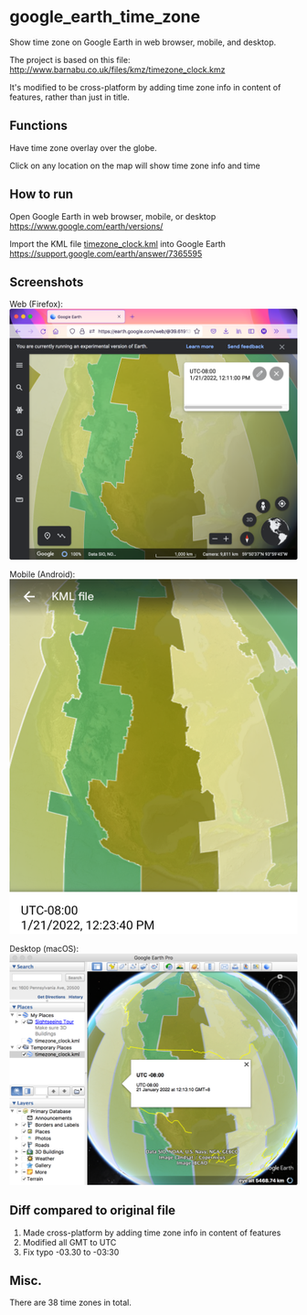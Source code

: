 # google_earth_time_zone
Show time zone on Google Earth in web browser, mobile, and desktop.

The project is based on this file:
http://www.barnabu.co.uk/files/kmz/timezone_clock.kmz

It's modified to be cross-platform by adding time zone info in content of features, rather than just in title.

## Functions
Have time zone overlay over the globe.

Click on any location on the map will show time zone info and time

## How to run
Open Google Earth in web browser, mobile, or desktop
https://www.google.com/earth/versions/

Import the KML file [timezone_clock.kml](timezone_clock.kml) into Google Earth
https://support.google.com/earth/answer/7365595

## Screenshots
Web (Firefox):
![](figs/screenshot_Firefox.png)


Mobile (Android):
![](figs/screenshot_Android.png)


Desktop (macOS):
![](figs/screenshot_macOS.png)

## Diff compared to original file
1. Made cross-platform by adding time zone info in content of features
2. Modified all GMT to UTC
3. Fix typo -03.30 to -03:30

## Misc.
There are 38 time zones in total.